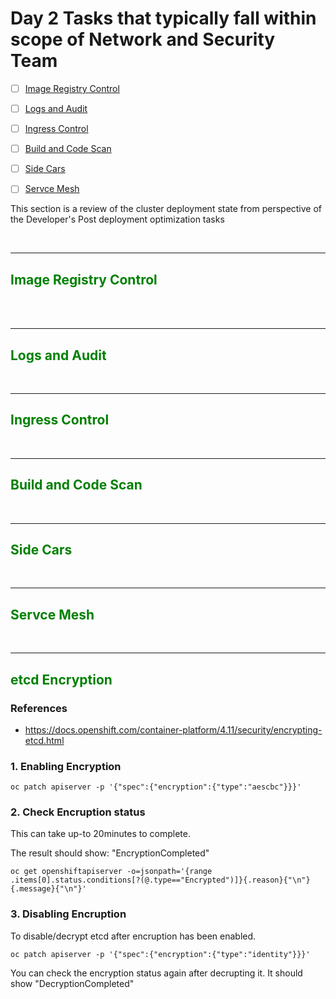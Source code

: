 #  Day 2 Tasks that typically fall within scope of Network and Security Team



- [ ] [Image Registry Control](#Image-Registry-Control)
- [ ] [Logs and Audit](#Logs-and-Audit])
- [ ] [Ingress Control](#Ingress-Control)
- [ ] [Build and Code Scan](#Build-and-Code-Scan])
- [ ] [Side Cars](#Side-Cars])
- [ ] [Servce Mesh](#Servce-Mesh])


This section is a review of the cluster deployment state from perspective of the Developer's Post deployment optimization tasks


<br>

------------- 

## <span style="color:green"><b>Image Registry Control</b></span>

<br>


<br>

------------- 

## <span style="color:green"><b>Logs and Audit</b></span>

<br>


------------- 

## <span style="color:green"><b>Ingress Control</b></span>

<br>



------------- 

## <span style="color:green"><b>Build and Code Scan</b></span>

<br>


------------- 

## <span style="color:green"><b>Side Cars</b></span>

<br>



------------- 

## <span style="color:green"><b>Servce Mesh</b></span>

<br>

------------- 

## <span style="color:green"><b>etcd Encryption</b></span>

### References
  - https://docs.openshift.com/container-platform/4.11/security/encrypting-etcd.html

### 1. Enabling Encryption
```
oc patch apiserver -p '{"spec":{"encryption":{"type":"aescbc"}}}'
```

### 2. Check Encruption status
This can take up-to 20minutes to complete.

The result should show: "EncryptionCompleted"
```
oc get openshiftapiserver -o=jsonpath='{range .items[0].status.conditions[?(@.type=="Encrypted")]}{.reason}{"\n"}{.message}{"\n"}'
```

### 3. Disabling Encruption
To disable/decrypt etcd after encruption has been enabled.
```
oc patch apiserver -p '{"spec":{"encryption":{"type":"identity"}}}'
```

You can check the encryption status again after decrupting it. It should show "DecryptionCompleted"

<br>
